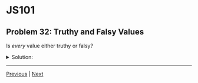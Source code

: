 # JS101
## Problem 32: Truthy and Falsy Values

Is *every* value either truthy or falsy?

<details>
<summary>Solution:</summary>

Yes, every value in JavaScript is either truthy or falsy. When a value is used in a boolean context (like in a conditional statement), JavaScript will coerce it to either `true` or `false`. There are no values that are neither truthy nor falsy.

However, it's important to note that not everything in JavaScript is a value - keywords, statements, and operators don't have truthiness because they aren't values that can be evaluated in a boolean context.

</details>

---

[Previous](031.md) | [Next](033.md)

